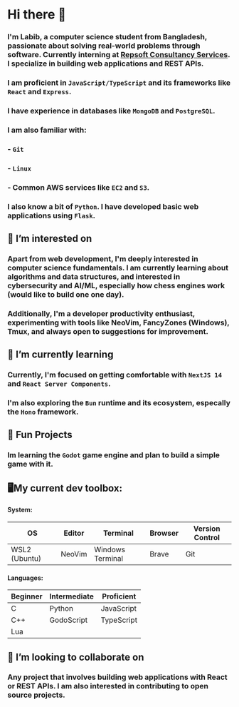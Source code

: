 # Hi there 👋

### I'm Labib, a computer science student from Bangladesh, passionate about solving real-world problems through software. Currently interning at [Repsoft Consultancy Services](https://repsoft.in/). I specialize in building web applications and REST APIs.

### I am proficient in `JavaScript/TypeScript` and its frameworks like `React` and `Express`.

### I have experience in databases like `MongoDB` and `PostgreSQL`.

### I am also familiar with:

### - `Git`
### - `Linux`
### - Common AWS services like `EC2` and `S3`.

### I also know a bit of `Python`. I have developed basic web applications using `Flask`.

## 🔭 I’m interested on

### Apart from web development, I'm deeply interested in computer science fundamentals. I am currently learning about algorithms and data structures, and interested in cybersecurity and AI/ML, especially how chess engines work (would like to build one one day).

### Additionally, I'm a developer productivity enthusiast, experimenting with tools like NeoVim, FancyZones (Windows), Tmux, and always open to suggestions for improvement.

## 🌱 I’m currently learning

### Currently, I'm focused on getting comfortable with `NextJS 14` and `React Server Components`.

### I'm also exploring the `Bun` runtime and its ecosystem, especally the `Hono` framework.

## 🎈 Fun Projects

### Im learning the `Godot` game engine and plan to build a simple game with it.

## 🖥️My current dev toolbox:

#### System:

| OS            | Editor | Terminal         | Browser | Version Control |
| ------------- | ------ | ---------------- | ------- | --------------- |
| WSL2 (Ubuntu) | NeoVim | Windows Terminal | Brave   | Git             |

#### Languages:

| Beginner | Intermediate | Proficient |
| -------- | ------------ | ---------- |
| C        | Python       | JavaScript |
| C++      | GodoScript   | TypeScript |
| Lua      |              |            |

## 👯 I’m looking to collaborate on

### Any project that involves building web applications with React or REST APIs. I am also interested in contributing to open source projects.
